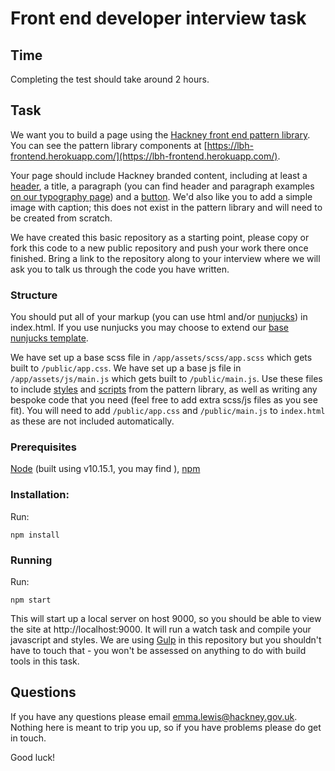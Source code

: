 # Front end developer interview task

## Time

Completing the test should take around 2 hours.

## Task

We want you to build a page using the [Hackney front end pattern library](https://github.com/LBHackney-IT/LBH-frontend). You can see the pattern library components at [https://lbh-frontend.herokuapp.com/](https://lbh-frontend.herokuapp.com/).

Your page should include Hackney branded content, including at least a [header](https://lbh-frontend.herokuapp.com/components/lbh-header), a title, a paragraph (you can find header and paragraph examples [on our typography page](https://lbh-frontend.herokuapp.com/examples/typography)) and a [button](https://lbh-frontend.herokuapp.com/components/lbh-button). We'd also like you to add a simple image with caption; this does not exist in the pattern library and will need to be created from scratch.

We have created this basic repository as a starting point, please copy or fork this code to a new public repository and push your work there once finished. Bring a link to the repository along to your interview where we will ask you to talk us through the code you have written.

### Structure

You should put all of your markup (you can use html and/or [nunjucks](https://mozilla.github.io/nunjucks/)) in index.html. If you use nunjucks you may choose to extend our [base nunjucks template](https://github.com/LBHackney-IT/LBH-frontend/blob/master/package/lbh/template.njk).

We have set up a base scss file in `/app/assets/scss/app.scss` which gets built to `/public/app.css`. We have set up a base js file in `/app/assets/js/main.js` which gets built to `/public/main.js`. Use these files to include [styles](https://github.com/LBHackney-IT/LBH-frontend/blob/master/docs/installation/installing-with-npm.md#importing-styles) and [scripts](https://github.com/LBHackney-IT/LBH-frontend/blob/master/docs/installation/installing-with-npm.md#using-javascript) from the pattern library, as well as writing any bespoke code that you need (feel free to add extra scss/js files as you see fit). You will need to add `/public/app.css` and `/public/main.js` to `index.html` as these are not included automatically.

### Prerequisites

[Node](https://nodejs.org/en/) (built using v10.15.1, you may find ), [npm](https://www.npmjs.com/get-npm)

### Installation:

Run:

`npm install`

### Running

Run:

`npm start`

This will start up a local server on host 9000, so you should be able to view the site at http://localhost:9000. It will run a watch task and compile your javascript and styles. We are using [Gulp](https://gulpjs.com/) in this repository but you shouldn't have to touch that - you won't be assessed on anything to do with build tools in this task.

## Questions

If you have any questions please email [emma.lewis@hackney.gov.uk](mailto:emma.lewis@hackney.gov.uk). Nothing here is meant to trip you up, so if you have problems please do get in touch.

Good luck!
